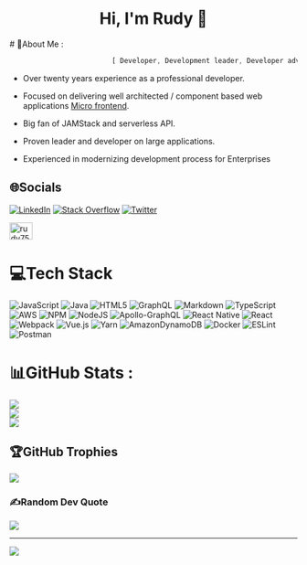 <h1 align="center">Hi, I'm Rudy 👋</h1>
# 💫About Me :


```javascript    
                         [ Developer, Development leader, Developer advocate, Develop for fun ]
```

- Over twenty years experience as a professional developer. 

- Focused on delivering well architected / component based web applications [Micro frontend](https://martinfowler.com/articles/micro-frontends.html). 

- Big fan of JAMStack and serverless API.

- Proven leader and developer on large applications. 

- Experienced in modernizing development process for Enterprises

## 🌐Socials
[![LinkedIn](https://img.shields.io/badge/LinkedIn-%230077B5.svg?logo=linkedin&logoColor=white)](https://linkedin.com/in/rudy-sarmiento) [![Stack Overflow](https://img.shields.io/badge/-Stackoverflow-FE7A16?logo=stack-overflow&logoColor=white)](https://stackoverflow.com/users/3727729/rudy750) [![Twitter](https://img.shields.io/badge/Twitter-%231DA1F2.svg?logo=Twitter&logoColor=white)](https://twitter.com/rudy750)

<a href="https://codepen.io/rudy750" target="blank"><img align="center" src="https://raw.githubusercontent.com/rahuldkjain/github-profile-readme-generator/master/src/images/icons/Social/codepen.svg" alt="rudy750" height="30" width="40" /></a>
# 💻Tech Stack
![JavaScript](https://img.shields.io/badge/javascript-%23323330.svg?style=for-the-badge&logo=javascript&logoColor=%23F7DF1E) ![Java](https://img.shields.io/badge/java-%23ED8B00.svg?style=for-the-badge&logo=java&logoColor=white) ![HTML5](https://img.shields.io/badge/html5-%23E34F26.svg?style=for-the-badge&logo=html5&logoColor=white) ![GraphQL](https://img.shields.io/badge/-GraphQL-E10098?style=for-the-badge&logo=graphql&logoColor=white) ![Markdown](https://img.shields.io/badge/markdown-%23000000.svg?style=for-the-badge&logo=markdown&logoColor=white) ![TypeScript](https://img.shields.io/badge/typescript-%23007ACC.svg?style=for-the-badge&logo=typescript&logoColor=white) ![AWS](https://img.shields.io/badge/AWS-%23FF9900.svg?style=for-the-badge&logo=amazon-aws&logoColor=white) ![NPM](https://img.shields.io/badge/NPM-%23000000.svg?style=for-the-badge&logo=npm&logoColor=white) ![NodeJS](https://img.shields.io/badge/node.js-6DA55F?style=for-the-badge&logo=node.js&logoColor=white) ![Apollo-GraphQL](https://img.shields.io/badge/-ApolloGraphQL-311C87?style=for-the-badge&logo=apollo-graphql) ![React Native](https://img.shields.io/badge/react_native-%2320232a.svg?style=for-the-badge&logo=react&logoColor=%2361DAFB) ![React](https://img.shields.io/badge/react-%2320232a.svg?style=for-the-badge&logo=react&logoColor=%2361DAFB) ![Webpack](https://img.shields.io/badge/webpack-%238DD6F9.svg?style=for-the-badge&logo=webpack&logoColor=black) ![Vue.js](https://img.shields.io/badge/vuejs-%2335495e.svg?style=for-the-badge&logo=vuedotjs&logoColor=%234FC08D) ![Yarn](https://img.shields.io/badge/yarn-%232C8EBB.svg?style=for-the-badge&logo=yarn&logoColor=white) ![AmazonDynamoDB](https://img.shields.io/badge/Amazon%20DynamoDB-4053D6?style=for-the-badge&logo=Amazon%20DynamoDB&logoColor=white) ![Docker](https://img.shields.io/badge/docker-%230db7ed.svg?style=for-the-badge&logo=docker&logoColor=white) ![ESLint](https://img.shields.io/badge/ESLint-4B3263?style=for-the-badge&logo=eslint&logoColor=white) ![Postman](https://img.shields.io/badge/Postman-FF6C37?style=for-the-badge&logo=postman&logoColor=white)
# 📊GitHub Stats :
![](https://github-readme-stats.vercel.app/api?username=rudy750&theme=react&hide_border=false&include_all_commits=false&count_private=false)<br/>
![](https://github-readme-streak-stats.herokuapp.com/?user=rudy750&theme=react&hide_border=false)<br/>
![](https://github-readme-stats.vercel.app/api/top-langs/?username=rudy750&theme=react&hide_border=false&include_all_commits=false&count_private=false&layout=compact)
## 🏆GitHub Trophies
![](https://github-profile-trophy.vercel.app/?username=rudy750&theme=gitdimmed&no-frame=false&no-bg=false&margin-w=4)
### ✍️Random Dev Quote
![](https://quotes-github-readme.vercel.app/api?type=horizontal&theme=dark)

---
[![](https://visitcount.itsvg.in/api?id=rudy750&icon=2&color=1)](https://visitcount.itsvg.in)
